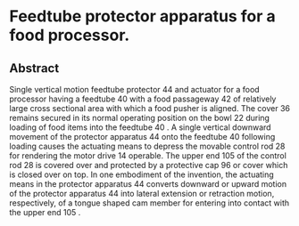# Feedtube protector apparatus for a food processor.

## Abstract
Single vertical motion feedtube protector 44 and actuator for a food processor having a feedtube 40 with a food passageway 42 of relatively large cross sectional area with which a food pusher is aligned. The cover 36 remains secured in its normal operating position on the bowl 22 during loading of food items into the feedtube 40 . A single vertical downward movement of the protector apparatus 44 onto the feedtube 40 following loading causes the actuating means to depress the movable control rod 28 for rendering the motor drive 14 operable. The upper end 105 of the control rod 28 is covered over and protected by a protective cap 96 or cover which is closed over on top. In one embodiment of the invention, the actuating means in the protector apparatus 44 converts downward or upward motion of the protector apparatus 44 into lateral extension or retraction motion, respectively, of a tongue shaped cam member for entering into contact with the upper end 105 .